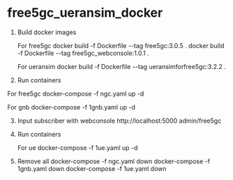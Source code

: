 # free5gc_ueransim_docker

1. Build docker images

   For free5gc
    docker build -f Dockerfile --tag free5gc:3.0.5 .
    docker build -f Dockerfile --tag free5gc_webconsole:1.0.1 .
    
   For ueransim
    docker build -f Dockerfile --tag ueransimforfree5gc:3.2.2 .
 
 2. Run containers
   
   For free5gc
    docker-compose -f ngc.yaml up -d
   
   For gnb
    docker-compose -f 1gnb.yaml up -d
    
 3. Input subscriber with webconsole
    http://localhost:5000
    admin/free5gc
 
 4. Run containers
    
    For ue
     docker-compose -f 1ue.yaml up -d
     
 5. Remove all
    docker-compose -f ngc.yaml down
    docker-compose -f 1gnb.yaml down
    docker-compose -f 1ue.yaml down
     

